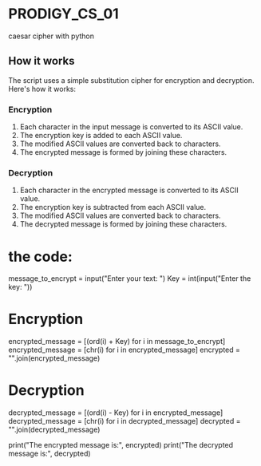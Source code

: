 # PRODIGY_CS_01
caesar cipher with python
## How it works
The script uses a simple substitution cipher for encryption and decryption. Here's how it works:

### Encryption

1. Each character in the input message is converted to its ASCII value.
2. The encryption key is added to each ASCII value.
3. The modified ASCII values are converted back to characters.
4. The encrypted message is formed by joining these characters.

### Decryption

1. Each character in the encrypted message is converted to its ASCII value.
2. The encryption key is subtracted from each ASCII value.
3. The modified ASCII values are converted back to characters.
4. The decrypted message is formed by joining these characters.

# the code:
message_to_encrypt = input("Enter your text: ")
Key = int(input("Enter the key: "))

# Encryption
encrypted_message = [(ord(i) + Key) for i in message_to_encrypt]
encrypted_message = [chr(i) for i in encrypted_message]
encrypted = "".join(encrypted_message)

# Decryption
decrypted_message = [(ord(i) - Key) for i in encrypted_message]
decrypted_message = [chr(i) for i in decrypted_message]
decrypted = "".join(decrypted_message)

print("The encrypted message is:", encrypted)
print("The decrypted message is:", decrypted)
